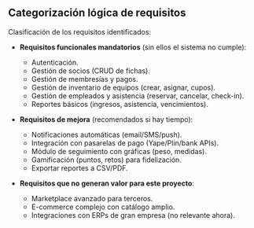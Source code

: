 ## Categorización lógica de requisitos

Clasificación de los requisitos identificados:

- **Requisitos funcionales mandatorios** (sin ellos el sistema no cumple):

  - Autenticación.
  - Gestión de socios (CRUD de fichas).
  - Gestión de membresías y pagos.
  - Gestión de inventario de equipos (crear, asignar, cupos).
  - Gestión de empleados y asistencia (reservar, cancelar, check-in).
  - Reportes básicos (ingresos, asistencia, vencimientos).

- **Requisitos de mejora** (recomendados si hay tiempo):

  - Notificaciones automáticas (email/SMS/push).
  - Integración con pasarelas de pago (Yape/Plin/bank APIs).
  - Módulo de seguimiento con gráficas (peso, medidas).
  - Gamificación (puntos, retos) para fidelización.
  - Exportar reportes a CSV/PDF.

- **Requisitos que no generan valor para este proyecto**:
  - Marketplace avanzado para terceros.
  - E-commerce complejo con catálogo amplio.
  - Integraciones con ERPs de gran empresa (no relevante ahora).
